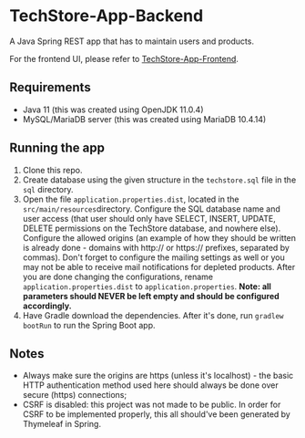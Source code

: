 # TechStore-App-Backend
A Java Spring REST app that has to maintain users and products.

For the frontend UI, please refer to [TechStore-App-Frontend](https://github.com/mtsanovv/TechStore-App-Frontend).

## Requirements
- Java 11 (this was created using OpenJDK 11.0.4)
- MySQL/MariaDB server (this was created using MariaDB 10.4.14)

## Running the app
1. Clone this repo.
2. Create database using the given structure in the ```techstore.sql``` file in the ```sql``` directory.
3. Open the file ```application.properties.dist```, located in the ```src/main/resources```directory.  Configure the SQL database name and user access (that user should only have SELECT, INSERT, UPDATE, DELETE permissions on the TechStore database, and nowhere else). Configure the allowed origins (an example of how they should be written is already done - domains with http:// or https:// prefixes, separated by commas). Don't forget to configure the mailing settings as well or you may not be able to receive mail notifications for depleted products. After you are done changing the configurations, rename ```application.properties.dist``` to ```application.properties```. **Note: all parameters should NEVER be left empty and should be configured accordingly.**
4. Have Gradle download the dependencies. After it's done, run ```gradlew bootRun``` to run the Spring Boot app. 

## Notes
- Always make sure the origins are https (unless it's localhost) - the basic HTTP authentication method used here should always be done over secure (https) connections;
- CSRF is disabled: this project was not made to be public. In order for CSRF to be implemented properly, this all should've been generated by Thymeleaf in Spring.